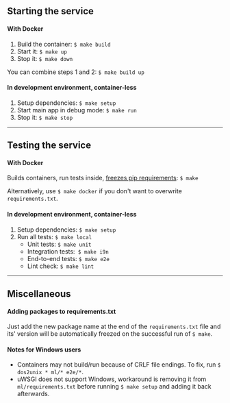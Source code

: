 ## Starting the service

#### With Docker

1. Build the container: `$ make build`
2. Start it: `$ make up`
3. Stop it: `$ make down`

You can combine steps 1 and 2: `$ make build up`

#### In development environment, container-less

1. Setup dependencies: `$ make setup`
2. Start main app in debug mode: `$ make run`
3. Stop it: `$ make stop`

---

## Testing the service

#### With Docker

Builds containers, run tests inside, [freezes pip requirements](#adding-requirements): `$ make` 
 
Alternatively, use `$ make docker` if you don't want to overwrite `requirements.txt`. 

#### In development environment, container-less

1. Setup dependencies: `$ make setup`
2. Run all tests: `$ make local`
   - Unit tests: `$ make unit`
   - Integration tests:` $ make i9n`
   - End-to-end tests: `$ make e2e`
   - Lint check: `$ make lint`

---

## Miscellaneous

#### <a name="adding-requirements"></a> Adding packages to requirements.txt
Just add the new package name at the end of the `requirements.txt` file and its' version will be automatically freezed on the successful run of `$ make`.

#### Notes for Windows users
- Containers may not build/run because of CRLF file endings. To fix, run `$ dos2unix * ml/* e2e/*`.
- uWSGI does not support Windows, workaround is removing it from `ml/requirements.txt` before running `$ make setup` and adding it back afterwards.
